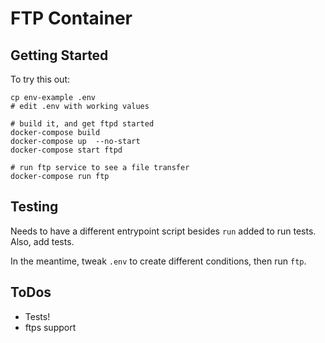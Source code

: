 # FTP Container

## Getting Started
To try this out:
```
cp env-example .env
# edit .env with working values

# build it, and get ftpd started
docker-compose build
docker-compose up  --no-start
docker-compose start ftpd

# run ftp service to see a file transfer
docker-compose run ftp
```

## Testing
Needs to have a different entrypoint script besides `run` added to run tests.
Also, add tests.

In the meantime, tweak `.env` to create different conditions, then run `ftp`.

## ToDos
* Tests!
* ftps support
